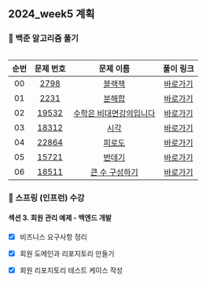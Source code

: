 ## 2024_week5  계획


### 📌 백준 알고리즘 풀기 

<table>

|          순번          |        문제 번호         |        문제 이름         |        풀이 링크         |
| :-----: | :-----: | :-----: | :-----: |
| 00 | <a href="https://www.acmicpc.net/problem/2798" target="_blank">2798</a> | <a href="https://www.acmicpc.net/problem/2798" target="_blank">블랙잭</a> | <a href="https://github.com/jjeunv/solutions_for_baekjoon_problems/blob/main/BruteForce/2798_%EB%B8%94%EB%9E%99%EC%9E%AD.py">바로가기</a> |
| 01 | <a href="https://www.acmicpc.net/problem/2231" target="_blank">2231</a> | <a href="https://www.acmicpc.net/problem/2231" target="_blank">분해합</a> | <a href="https://github.com/jjeunv/solutions_for_baekjoon_problems/blob/main/BruteForce/2231_%EB%B6%84%ED%95%B4%ED%95%A9.py">바로가기</a> |
| 02 | <a href="https://www.acmicpc.net/problem/19532" target="_blank">19532</a> | <a href="https://www.acmicpc.net/problem/19532" target="_blank">수학은 비대면강의입니다</a> | <a href="https://github.com/jjeunv/solutions_for_baekjoon_problems/blob/main/BruteForce/19532_%EC%88%98%ED%95%99%EC%9D%80%EB%B9%84%EB%8C%80%EB%A9%B4%EA%B0%95%EC%9D%98%EC%9E%85%EB%8B%88%EB%8B%A4.py">바로가기</a> |
| 03 | <a href="https://www.acmicpc.net/problem/18312" target="_blank">18312</a> | <a href="https://www.acmicpc.net/problem/18312" target="_blank">시각</a> | <a href="https://github.com/jjeunv/solutions_for_baekjoon_problems/blob/main/BruteForce/18312_%EC%8B%9C%EA%B0%81.py">바로가기</a> |
| 04 | <a href="https://www.acmicpc.net/problem/22864" target="_blank">22864</a> | <a href="https://www.acmicpc.net/problem/22864" target="_blank">피로도</a> | <a href="https://github.com/jjeunv/solutions_for_baekjoon_problems/blob/main/BruteForce/22864_%ED%94%BC%EB%A1%9C%EB%8F%84.py">바로가기</a>                       |
| 05 | <a href="https://www.acmicpc.net/problem/15721" target="_blank">15721</a> | <a href="https://www.acmicpc.net/problem/15721" target="_blank">번데기</a> |  <a href="https://github.com/jjeunv/solutions_for_baekjoon_problems/blob/main/BruteForce/15721_%EB%B2%88%EB%8D%B0%EA%B8%B0.py">바로가기</a> |
| 06 | <a href="https://www.acmicpc.net/problem/18511" target="_blank">18511</a> | <a href="https://www.acmicpc.net/problem/18511" target="_blank">큰 수 구성하기</a> | <a href="https://github.com/jjeunv/solutions_for_baekjoon_problems/blob/main/BruteForce/18511_%ED%81%B0%EC%88%98%EA%B5%AC%EC%84%B1%ED%95%98%EA%B8%B0.py">바로가기</a>      |               |   |





### 📌 스프링 (인프런) 수강

#### 섹션 3. 회원 관리 예제 - 백엔드 개발

- [x] 비즈니스 요구사항 정리
- [x] 회원 도메인과 리포지토리 만들기
- [x] 회원 리포지토리 테스트 케이스 작성


